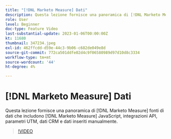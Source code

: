 ```yaml
---
title: "[!DNL Marketo Measure] Dati"
description: Questa lezione fornisce una panoramica di [!DNL Marketo Measure] fonti di dati che includono [!DNL Marketo Measure] JavaScript, integrazioni API, parametri UTM, dati CRM e dati inseriti manualmente.
role: User
level: Beginner
doc-type: Feature Video
last-substantial-update: 2023-01-06T00:00:00Z
kt: 11680
thumbnail: 347234.jpeg
exl-id: 462ffcdd-d59e-44c3-9b06-c682de049e8d
source-git-commit: 772ca501ddfe02d4c9f06580989d97d10d8c3334
workflow-type: tm+mt
source-wordcount: '44'
ht-degree: 4%

---
```


# [!DNL Marketo Measure] Dati

Questa lezione fornisce una panoramica di [!DNL Marketo Measure] fonti di dati che includono [!DNL Marketo Measure] JavaScript, integrazioni API, parametri UTM, dati CRM e dati inseriti manualmente.

>[!VIDEO](https://video.tv.adobe.com/v/347234/?quality=12&learn=on)
